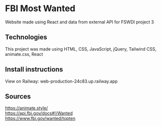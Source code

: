# FBI Most Wanted

Website made using React and data from external API for FSWDI project 3

## Technologies

This project was made using HTML, CSS, JavaScript, jQuery, Tailwind CSS, animate.css, React

## Install instructions

View on Railway: web-production-24c83.up.railway.app

## Sources

https://animate.style/ <br/>
https://api.fbi.gov/docs#!/Wanted <br/>
https://www.fbi.gov/wanted/topten <br/>
